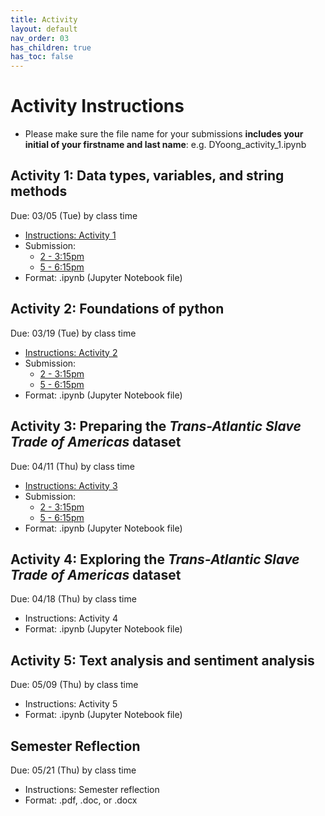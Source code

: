 ```yaml
---
title: Activity
layout: default
nav_order: 03
has_children: true
has_toc: false 
---
```


# Activity Instructions
- Please make sure the file name for your submissions **includes your initial of your firstname and last name**: e.g.  DYoong_activity_1.ipynb

## Activity 1: Data types, variables, and string methods
Due: 03/05 (Tue) by class time
- [Instructions: Activity 1](/assets/activities/activity_1.ipynb)
- Submission: 
    - [2 - 3:15pm](https://www.dropbox.com/request/B8K17Ccy7NFGmsGUM87J)   
    - [5 - 6:15pm](https://www.dropbox.com/request/LhGAgpC0wz3TnaNI2pqL)
- Format: .ipynb (Jupyter Notebook file)

## Activity 2: Foundations of python 
Due: 03/19 (Tue) by class time
- [Instructions: Activity 2](/assets/activities/activity_2.ipynb)
- Submission: 
    - [2 - 3:15pm](https://www.dropbox.com/request/aKigL0SE7WnGIFaOH2tA)   
    - [5 - 6:15pm](https://www.dropbox.com/request/lGCFA6ZA9htDBVPQmLtJ)
- Format: .ipynb (Jupyter Notebook file)

## Activity 3: Preparing the _Trans-Atlantic Slave Trade of Americas_ dataset
Due: 04/11 (Thu) by class time
- [Instructions: Activity 3](/assets/activities/activity_3.ipynb)
- Submission: 
    - [2 - 3:15pm](https://www.dropbox.com/request/QbGspad7LT8pqrYv4kDc)   
    - [5 - 6:15pm](https://www.dropbox.com/request/rSC9yIbRK23CPOpwtyL4)
- Format: .ipynb (Jupyter Notebook file)

## Activity 4: Exploring the _Trans-Atlantic Slave Trade of Americas_ dataset
Due: 04/18 (Thu) by class time
- Instructions: Activity 4
- Format: .ipynb (Jupyter Notebook file)

## Activity 5: Text analysis and sentiment analysis
Due: 05/09 (Thu) by class time
- Instructions: Activity 5 
- Format: .ipynb (Jupyter Notebook file)

## Semester Reflection
Due: 05/21 (Thu) by class time
- Instructions: Semester reflection
- Format: .pdf, .doc, or .docx